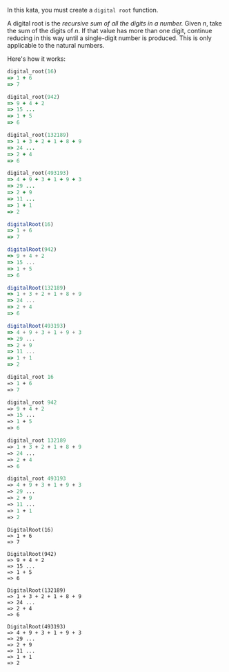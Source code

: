 In this kata, you must create a `digital root` function.

A digital root is the _recursive sum of all the digits in a number._ Given _n_, take the sum of the digits of _n_. If that value has more than one digit, continue reducing in this way until a single-digit number is produced. This is only applicable to the natural numbers.

Here's how it works:
```ruby
digital_root(16)
=> 1 + 6
=> 7

digital_root(942)
=> 9 + 4 + 2
=> 15 ...
=> 1 + 5
=> 6

digital_root(132189)
=> 1 + 3 + 2 + 1 + 8 + 9
=> 24 ...
=> 2 + 4
=> 6

digital_root(493193)
=> 4 + 9 + 3 + 1 + 9 + 3
=> 29 ...
=> 2 + 9
=> 11 ...
=> 1 + 1
=> 2
```
```typescript
digitalRoot(16)
=> 1 + 6
=> 7

digitalRoot(942)
=> 9 + 4 + 2
=> 15 ...
=> 1 + 5
=> 6

digitalRoot(132189)
=> 1 + 3 + 2 + 1 + 8 + 9
=> 24 ...
=> 2 + 4
=> 6

digitalRoot(493193)
=> 4 + 9 + 3 + 1 + 9 + 3
=> 29 ...
=> 2 + 9
=> 11 ...
=> 1 + 1
=> 2
```
```ocaml
digital_root 16
=> 1 + 6
=> 7

digital_root 942
=> 9 + 4 + 2
=> 15 ...
=> 1 + 5
=> 6

digital_root 132189
=> 1 + 3 + 2 + 1 + 8 + 9
=> 24 ...
=> 2 + 4
=> 6

digital_root 493193
=> 4 + 9 + 3 + 1 + 9 + 3
=> 29 ...
=> 2 + 9
=> 11 ...
=> 1 + 1
=> 2
```
```golang
DigitalRoot(16)
=> 1 + 6
=> 7

DigitalRoot(942)
=> 9 + 4 + 2
=> 15 ...
=> 1 + 5
=> 6

DigitalRoot(132189)
=> 1 + 3 + 2 + 1 + 8 + 9
=> 24 ...
=> 2 + 4
=> 6

DigitalRoot(493193)
=> 4 + 9 + 3 + 1 + 9 + 3
=> 29 ...
=> 2 + 9
=> 11 ...
=> 1 + 1
=> 2
```
